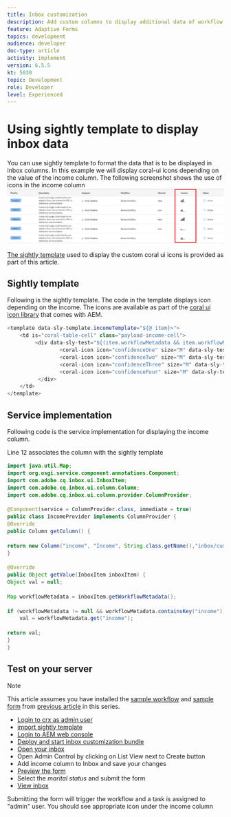 ```yaml
---
title: Inbox customization
description: Add custom columns to display additional data of workflow using sightly template
feature: Adaptive Forms
topics: development
audience: developer
doc-type: article
activity: implement
version: 6.5.5
kt: 5830
topic: Development
role: Developer
level: Experienced
---
```

# Using sightly template to display inbox data

You can use sightly template to format the data that is to be displayed in inbox columns. In this example we will display coral-ui icons depending on the value of the income column. The following screenshot shows the use of icons in the income column
![income-icons](assets/income-column.PNG)

[The sightly template](assets/sightly-template.zip) used to display the custom coral ui icons is provided as part of this article.

## Sightly template

Following is the sightly template. The code in the template displays icon depending on the income. The icons are available as part of the [coral ui icon library](https://helpx.adobe.com/experience-manager/6-3/sites/developing/using/reference-materials/coral-ui/coralui3/Coral.Icon.html#availableIcons) that comes with AEM.

```java
<template data-sly-template.incomeTemplate="${@ item}>">
    <td is="coral-table-cell" class="payload-income-cell">
         <div data-sly-test="${(item.workflowMetadata && item.workflowMetadata.income)}" data-sly-set.income ="${item.workflowMetadata.income}">
                 <coral-icon icon="confidenceOne" size="M" data-sly-test="${income >=0 && income <10000}"></coral-icon>
                 <coral-icon icon="confidenceTwo" size="M" data-sly-test="${income >=10000 && income <100000}"></coral-icon>
                 <coral-icon icon="confidenceThree" size="M" data-sly-test="${income >=100000 && income <500000}"></coral-icon>
                 <coral-icon icon="confidenceFour" size="M" data-sly-test="${income >=500000}"></coral-icon>
          </div>
    </td>
</template>


```

## Service implementation

Following code is the service implementation for displaying the income column.

Line 12 associates the column with the sightly template

```java
import java.util.Map;
import org.osgi.service.component.annotations.Component;
import com.adobe.cq.inbox.ui.InboxItem;
import com.adobe.cq.inbox.ui.column.Column;
import com.adobe.cq.inbox.ui.column.provider.ColumnProvider;

@Component(service = ColumnProvider.class, immediate = true)
public class IncomeProvider implements ColumnProvider {
@Override
public Column getColumn() {

return new Column("income", "Income", String.class.getName(),"inbox/customization/column-templates.html", "incomeTemplate");
}

@Override
public Object getValue(InboxItem inboxItem) {
Object val = null;

Map workflowMetadata = inboxItem.getWorkflowMetadata();

if (workflowMetadata != null && workflowMetadata.containsKey("income"))
    val = workflowMetadata.get("income");

return val;
}
}

```

## Test on your server

>[!NOTE]
>
>This article assumes you have installed the [sample workflow](assets/review-workflow.zip) and [sample form](assets/snap-form.zip) from [previous article](https://docs.adobe.com/content/help/en/experience-manager-learn/forms/inbox-customization/add-married-column.md) in this series.

* [Login to crx as admin user](http://localhost:4502/crx/de/index.jsp)
* [import sightly template](assets/sightly-template.zip)
* [Login to AEM web console](http://localhost:4502/system/console/bundles)
* [Deploy and start inbox customization bundle](assets/income-column-customization.jar)
* [Open your inbox](http://localhost:4502/aem/inbox)
* Open Admin Control by clicking on List View next to Create button
* Add income column to Inbox and save your changes
* [Preview the form](http://localhost:4502/content/dam/formsanddocuments/snapform/jcr:content?wcmmode=disabled)
* Select the _marital status_ and submit the form 
* [View inbox](http://localhost:4502/aem/inbox)

Submitting the form will trigger the workflow and a task is assigned to "admin" user. You should see appropriate icon under the income column
